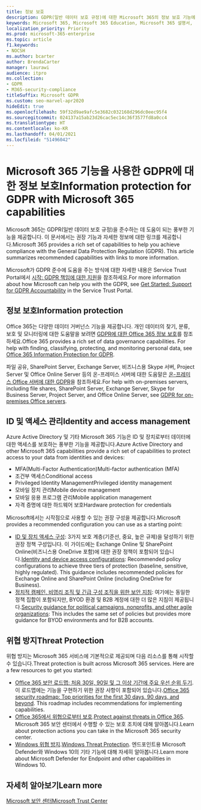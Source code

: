 ```yaml
---
title: 정보 보호
description: GDPR(일반 데이터 보호 규정)에 대한 Microsoft 365의 정보 보호 기능에 대해 알아봅니다.
keywords: Microsoft 365, Microsoft 365 Education, Microsoft 365 설명서, GDPR
localization_priority: Priority
ms.prod: microsoft-365-enterprise
ms.topic: article
f1.keywords:
- NOCSH
ms.author: bcarter
author: BrendaCarter
manager: laurawi
audience: itpro
ms.collection:
- GDPR
- M365-security-compliance
titleSuffix: Microsoft GDPR
ms.custom: seo-marvel-apr2020
hideEdit: true
ms.openlocfilehash: 59f32d9ae9afc5e3682c032168d296dc0eec95f4
ms.sourcegitcommit: 024137a15ab23d26cac5ec14c36f3577fd8a0cc4
ms.translationtype: HT
ms.contentlocale: ko-KR
ms.lasthandoff: 04/01/2021
ms.locfileid: "51496042"
---
```

# <a name="information-protection-for-gdpr-with-microsoft-365-capabilities"></a><span data-ttu-id="eb4f2-104">Microsoft 365 기능을 사용한 GDPR에 대한 정보 보호</span><span class="sxs-lookup"><span data-stu-id="eb4f2-104">Information protection for GDPR with Microsoft 365 capabilities</span></span>

<span data-ttu-id="eb4f2-p101">Microsoft 365는 GDPR(일반 데이터 보호 규정)을 준수하는 데 도움이 되는 풍부한 기능을 제공합니다. 이 문서에서는 권장 기능과 자세한 정보에 대한 링크를 제공합니다.</span><span class="sxs-lookup"><span data-stu-id="eb4f2-p101">Microsoft 365 provides a rich set of capabilities to help you achieve compliance with the General Data Protection Regulation (GDPR). This article summarizes recommended capabilities with links to more information.</span></span>

<span data-ttu-id="eb4f2-107">Microsoft가 GDPR 준수에 도움을 주는 방식에 대한 자세한 내용은 Service Trust Portal에서 [시작: GDPR 책임에 대한 지원](https://servicetrust.microsoft.com/ViewPage/GDPRGetStarted)을 참조하세요.</span><span class="sxs-lookup"><span data-stu-id="eb4f2-107">For more information about how Microsoft can help you with the GDPR, see [Get Started: Support for GDPR Accountability](https://servicetrust.microsoft.com/ViewPage/GDPRGetStarted) in the Service Trust Portal.</span></span>

## <a name="information-protection"></a><span data-ttu-id="eb4f2-108">정보 보호</span><span class="sxs-lookup"><span data-stu-id="eb4f2-108">Information protection</span></span>

<span data-ttu-id="eb4f2-p102">Office 365는 다양한 데이터 거버넌스 기능을 제공합니다. 개인 데이터의 찾기, 분류, 보호 및 모니터링에 대한 도움말을 보려면 [GDPR에 대한 Office 365 정보 보호](/microsoft-365/compliance/office-365-information-protection-for-gdpr)를 참조하세요.</span><span class="sxs-lookup"><span data-stu-id="eb4f2-p102">Office 365 provides a rich set of data governance capabilities. For help with finding, classifying, protecting, and monitoring personal data, see [Office 365 Information Protection for GDPR](/microsoft-365/compliance/office-365-information-protection-for-gdpr).</span></span>

<span data-ttu-id="eb4f2-111">파일 공유, SharePoint Server, Exchange Server, 비즈니스용 Skype 서버, Project Server 및 Office Online Server 등의 온-프레미스 서버에 대한 도움말은 [온-프레미스 Office 서버에 대한 GDPR](/microsoft-365/compliance/gdpr-for-office-servers)을 참조하세요.</span><span class="sxs-lookup"><span data-stu-id="eb4f2-111">For help with on-premises servers, including file shares, SharePoint Server, Exchange Server, Skype for Business Server, Project Server, and Office Online Server, see [GDPR for on-premises Office servers](/microsoft-365/compliance/gdpr-for-office-servers).</span></span> 

## <a name="identity-and-access-management"></a><span data-ttu-id="eb4f2-112">ID 및 액세스 관리</span><span class="sxs-lookup"><span data-stu-id="eb4f2-112">Identity and access management</span></span>

<span data-ttu-id="eb4f2-113">Azure Active Directory 및 기타 Microsoft 365 기능은 ID 및 장치로부터 데이터에 대한 액세스를 보호하는 풍부한 기능을 제공합니다.</span><span class="sxs-lookup"><span data-stu-id="eb4f2-113">Azure Active Directory and other Microsoft 365 capabilities provide a rich set of capabilities to protect access to your data from identities and devices:</span></span>

- <span data-ttu-id="eb4f2-114">MFA(Multi-Factor Authentication)</span><span class="sxs-lookup"><span data-stu-id="eb4f2-114">Multi-factor authentication (MFA)</span></span>
- <span data-ttu-id="eb4f2-115">조건부 액세스</span><span class="sxs-lookup"><span data-stu-id="eb4f2-115">Conditional access</span></span>
- <span data-ttu-id="eb4f2-116">Privileged Identity Management</span><span class="sxs-lookup"><span data-stu-id="eb4f2-116">Privileged identity management</span></span>
- <span data-ttu-id="eb4f2-117">모바일 장치 관리</span><span class="sxs-lookup"><span data-stu-id="eb4f2-117">Mobile device management</span></span>
- <span data-ttu-id="eb4f2-118">모바일 응용 프로그램 관리</span><span class="sxs-lookup"><span data-stu-id="eb4f2-118">Mobile application management</span></span>
- <span data-ttu-id="eb4f2-119">자격 증명에 대한 하드웨어 보호</span><span class="sxs-lookup"><span data-stu-id="eb4f2-119">Hardware protection for credentials</span></span>

<span data-ttu-id="eb4f2-120">Microsoft에서는 시작점으로 사용할 수 있는 권장 구성을 제공합니다.</span><span class="sxs-lookup"><span data-stu-id="eb4f2-120">Microsoft provides a recommended configuration you can use as a starting point:</span></span>

- <span data-ttu-id="eb4f2-p103">[ID 및 장치 액세스 구성](/microsoft-365/security/office-365-security/microsoft-365-policies-configurations): 3가지 보호 계층(기준선, 중요, 높은 규제)을 달성하기 위한 권장 정책 구성입니다. 이 가이드에는 Exchange Online 및 SharePoint Online(비즈니스용 OneDrive 포함)에 대한 권장 정책이 포함되어 있습니다.</span><span class="sxs-lookup"><span data-stu-id="eb4f2-p103">[Identity and device access configurations](/microsoft-365/security/office-365-security/microsoft-365-policies-configurations): Recommended policy configurations to achieve three tiers of protection (baseline, sensitive, highly regulated). This guidance includes recommended policies for Exchange Online and SharePoint Online (including OneDrive for Business).</span></span>
- <span data-ttu-id="eb4f2-123">[정치적 캠페인, 비영리 조직 및 긴급 구성 조직을 위한 보안 지침](/microsoft-365/security/office-365-security/microsoft-security-guidance-for-political-campaigns-nonprofits-and-other-agile-o): 여기에는 동일한 정책 집합이 포함되지만, BYOD 환경 및 B2B 계정에 대한 더 많은 지침이 제공됩니다.</span><span class="sxs-lookup"><span data-stu-id="eb4f2-123">[Security guidance for political campaigns, nonprofits, and other agile organizations](/microsoft-365/security/office-365-security/microsoft-security-guidance-for-political-campaigns-nonprofits-and-other-agile-o): This includes the same set of policies but provides more guidance for BYOD environments and for B2B accounts.</span></span>

## <a name="threat-protection"></a><span data-ttu-id="eb4f2-124">위협 방지</span><span class="sxs-lookup"><span data-stu-id="eb4f2-124">Threat Protection</span></span>

<span data-ttu-id="eb4f2-p104">위협 방지는 Microsoft 365 서비스에 기본적으로 제공되며 다음 리소스를 통해 시작할 수 있습니다.</span><span class="sxs-lookup"><span data-stu-id="eb4f2-p104">Threat protection is built across Microsoft 365 services. Here are a few resources to get you started:</span></span>

- <span data-ttu-id="eb4f2-p105">[Office 365 보안 로드맵: 처음 30일, 90일 및 그 이상 기간에 주요 우선 순위 두기](/microsoft-365/security/office-365-security/security-roadmap). 이 로드맵에는 기능을 구현하기 위한 권장 사항이 포함되어 있습니다.</span><span class="sxs-lookup"><span data-stu-id="eb4f2-p105">[Office 365 security roadmap: Top priorities for the first 30 days, 90 days, and beyond](/microsoft-365/security/office-365-security/security-roadmap). This roadmap includes recommendations for implementing capabilities.</span></span> 
- <span data-ttu-id="eb4f2-129">[Office 365에서 위협으로부터 보호](/microsoft-365/security/office-365-security/protect-against-threats).</span><span class="sxs-lookup"><span data-stu-id="eb4f2-129">[Protect against threats in Office 365](/microsoft-365/security/office-365-security/protect-against-threats).</span></span> <span data-ttu-id="eb4f2-130">Microsoft 365 보안 센터에서 수행할 수 있는 보호 조치에 대해 알아봅니다.</span><span class="sxs-lookup"><span data-stu-id="eb4f2-130">Learn about protection actions you can take in the Microsoft 365 security center.</span></span>
- <span data-ttu-id="eb4f2-131">[Windows 위협 방지](/windows/security/threat-protection/).</span><span class="sxs-lookup"><span data-stu-id="eb4f2-131">[Windows Threat Protection](/windows/security/threat-protection/).</span></span> <span data-ttu-id="eb4f2-132">엔드포인트용 Microsoft Defender와 Windows 10의 기타 기능에 대해 자세히 알아봅니다.</span><span class="sxs-lookup"><span data-stu-id="eb4f2-132">Learn more about Microsoft Defender for Endpoint and other capabilities in Windows 10.</span></span>

## <a name="learn-more"></a><span data-ttu-id="eb4f2-133">자세히 알아보기</span><span class="sxs-lookup"><span data-stu-id="eb4f2-133">Learn more</span></span>

[<span data-ttu-id="eb4f2-134">Microsoft 보안 센터</span><span class="sxs-lookup"><span data-stu-id="eb4f2-134">Microsoft Trust Center</span></span>](https://www.microsoft.com/trust-center/privacy/gdpr-overview)

